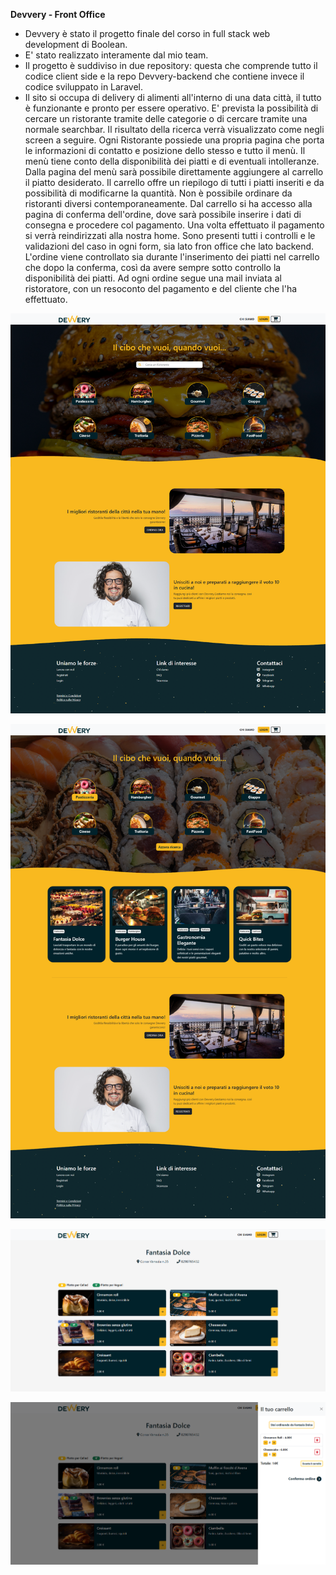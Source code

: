 **Devvery - Front Office**

- Devvery è stato il progetto finale del corso in full stack web development di Boolean.
- E' stato realizzato interamente dal mio team.
- Il progetto è suddiviso in due repository: questa che comprende tutto il codice client side e la repo Devvery-backend che contiene invece il codice sviluppato in Laravel.
- Il sito si occupa di delivery di alimenti all'interno di una data città, il tutto è funzionante e pronto per essere operativo. E' prevista la possibilità di cercare un ristorante tramite delle categorie o di cercare tramite una normale searchbar. Il risultato della ricerca verrà visualizzato come negli screen a seguire. Ogni Ristorante possiede una propria pagina che porta le informazioni di contatto e posizione dello stesso e tutto il menù. Il menù tiene conto della disponibilità dei piatti e di eventuali intolleranze. Dalla pagina del menù sarà possibile direttamente aggiungere al carrello il piatto desiderato. Il carrello offre un riepilogo di tutti i piatti inseriti e da possibilità di modificarne la quantità. Non è possibile ordinare da ristoranti diversi contemporaneamente. Dal carrello si ha accesso alla pagina di conferma dell'ordine, dove sarà possibile inserire i dati di consegna e procedere col pagamento. Una volta effettuato il pagamento si verrà reindirizzati alla nostra home. Sono presenti tutti i controlli e le validazioni del caso in ogni form, sia lato fron office che lato backend. L'ordine viene controllato sia durante l'inserimento dei piatti nel carrello che dopo la conferma, così da avere sempre sotto controllo la disponibilità dei piatti. Ad ogni ordine segue una mail inviata al ristoratore, con un resoconto del pagamento e del cliente che l'ha effettuato.

![Immagine repo](https://github.com/SalvoBevilacqua/devvery-frontoffice/blob/main/img_repo/img0.png)

![Immagine repo](https://github.com/SalvoBevilacqua/devvery-frontoffice/blob/main/img_repo/img1.png)

![Immagine repo](https://github.com/SalvoBevilacqua/devvery-frontoffice/blob/main/img_repo/img2.png)

![Immagine repo](https://github.com/SalvoBevilacqua/devvery-frontoffice/blob/main/img_repo/img3.png)